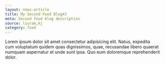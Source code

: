 ```yaml
---
layout: news-article
title: My Second Food Blog#3
meta: Second food blog description
source: liuram,kj
category: food
---
```



Lorem ipsum dolor sit amet consectetur adipisicing elit. Natus, expedita cum voluptatum quidem quas dignissimos, quae, recusandae libero quaerat numquam aspernatur et unde sunt ipsa. Quo eum doloremque reprehenderit dolor.